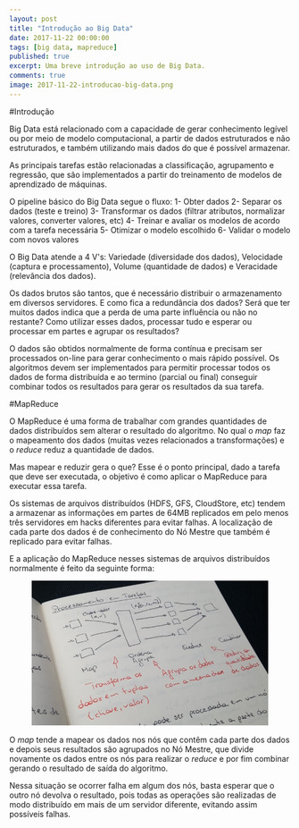 ```yaml
---
layout: post
title: "Introdução ao Big Data"
date: 2017-11-22 00:00:00
tags: [big data, mapreduce]
published: true
excerpt: Uma breve introdução ao uso de Big Data.
comments: true
image: 2017-11-22-introducao-big-data.png
---
```


#Introdução

Big Data está relacionado com a capacidade de gerar conhecimento legível ou por meio de modelo computacional, a partir de dados estruturados e não estruturados, e também utilizando mais dados do que é possível armazenar.

As principais tarefas estão relacionadas a classificação, agrupamento e regressão, que são implementados a partir do treinamento de modelos de aprendizado de máquinas.

O pipeline básico do Big Data segue o fluxo:
1- Obter dados
2- Separar os dados (teste e treino)
3- Transformar os dados (filtrar atributos, normalizar valores, converter valores, etc)
4- Treinar e avaliar os modelos de acordo com a tarefa necessária
5- Otimizar o modelo escolhido
6- Validar o modelo com novos valores

O Big Data atende a 4 V's: Variedade (diversidade dos dados), Velocidade (captura e processamento), Volume (quantidade de dados) e Veracidade (relevância dos dados).

Os dados brutos são tantos, que é necessário distribuir o armazenamento em diversos servidores. E como fica a redundância dos dados? Será que ter muitos dados indica que a perda de uma parte influência ou não no restante? Como utilizar esses dados, processar tudo e esperar ou processar em partes e agrupar os resultados?

O dados são obtidos normalmente de forma contínua e precisam ser processados on-line para gerar conhecimento o mais rápido possível. Os algoritmos devem ser implementados para permitir processar todos os dados de forma distribuída e ao termino (parcial ou final) conseguir combinar todos os resultados para gerar os resultados da sua tarefa.

#MapReduce

O MapReduce é uma forma de trabalhar com grandes quantidades de dados distribuídos sem alterar o resultado do algoritmo. No qual o *map* faz o mapeamento dos dados (muitas vezes relacionados a transformações) e o *reduce* reduz a quantidade de dados.

Mas mapear e reduzir gera o que? Esse é o ponto principal, dado a tarefa que deve ser executada, o objetivo é como aplicar o MapReduce para executar essa tarefa.

Os sistemas de arquivos distribuídos (HDFS, GFS, CloudStore, etc) tendem a armazenar as informações em partes de 64MB replicados em pelo menos três servidores em hacks diferentes para evitar falhas. A localização de cada parte dos dados é de conhecimento do Nó Mestre que também é replicado para evitar falhas.

E a aplicação do MapReduce nesses sistemas de arquivos distribuídos normalmente é feito da seguinte forma:

<figure>
    <a href="/images/posts/2017-11-22-introducao-big-data.png"><img src="/images/posts/2017-11-22-introducao-big-data.png" alt="MapReduce"></a>
</figure>

O *map* tende a mapear os dados nos nós que contêm cada parte dos dados e depois seus resultados são agrupados no Nó Mestre, que divide novamente os dados entre os nós para realizar o *reduce* e por fim combinar gerando o resultado de saída do algoritmo.

Nessa situação se ocorrer falha em algum dos nós, basta esperar que o outro nó devolva o resultado, pois todas as operações são realizadas de modo distribuído em mais de um servidor diferente, evitando assim possíveis falhas.


